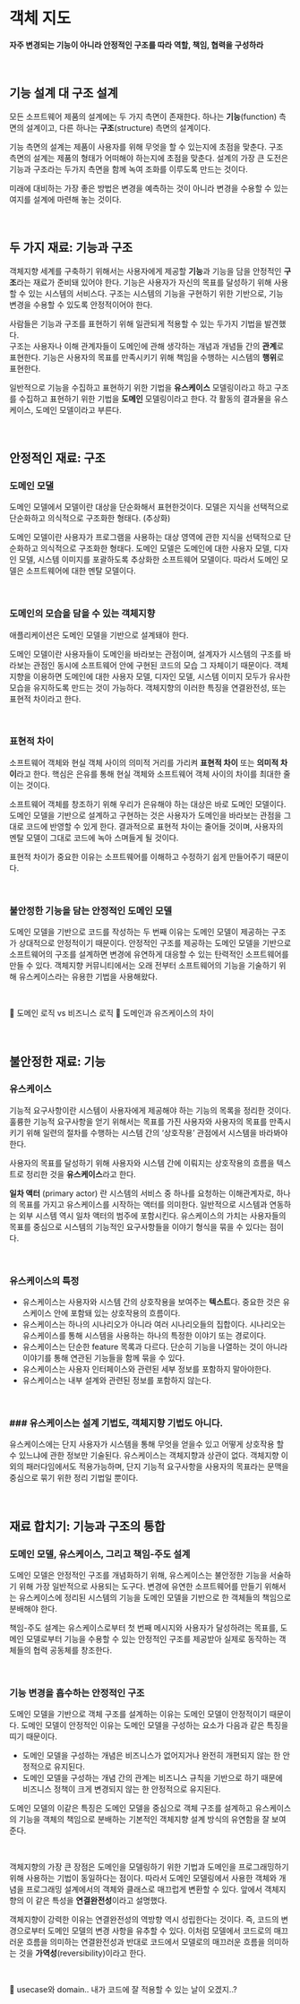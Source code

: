 # 객체 지도

**자주 변경되는 기능이 아니라 안정적인 구조를 따라 역할, 책임, 협력을 구성하라**

</br>

## 기능 설계 대 구조 설계

모든 소프트웨어 제품의 설계에는 두 가지 측면이 존재한다. 하나는 
**기능**(function) 측면의 설계이고, 다른 하나는 **구조**(structure) 측면의 설계이다. 

기능 측면의 설계는 제품이 사용자를 위해 무엇을 할 수 있는지에 초점을 맞춘다. 
구조 측면의 설계는 제품의 형태가 어떠해야 하는지에 초점을 맞춘다. 
설계의 가장 큰 도전은 기능과 구조라는 두가지 측면을 함께 녹여 조화를 이루도록 만드는 것이다.

미래에 대비하는 가장 좋은 방법은 변경을 예측하는 것이 아니라 변경을 수용할 수 있는 여지를 설계에 마련해 놓는 것이다. 

</br>

## 두 가지 재료: 기능과 구조

객체지향 세계를 구축하기 위해서는 사용자에게 제공할 **기능**과 기능을 담을 안정적인 **구조**라는 재료가 준비돼 있어야 한다. 
기능은 사용자가 자신의 목표를 달성하기 위해 사용할 수 있는 시스템의 서비스다. 
구조는 시스템의 기능을 구현하기 위한 기반으로, 기능 변경을 수용할 수 있도록 안정적이어야 한다. 

사람들은 기능과 구조를 표현하기 위해 일관되게 적용할 수 있는 두가지 기법을 발견했다.  
구조는 사용자나 이해 관계자들이 도메인에 관해 생각하는 개념과 개념들 간의 **관계**로 표현한다. 
기능은 사용자의 목표를 만족시키기 위해 책임을 수행하는 시스템의 **행위**로 표현한다. 

일반적으로 기능을 수집하고 표현하기 위한 기법을 **유스케이스** 모델링이라고 하고 구조를 수집하고 표현하기 위한 기법을 **도메인** 모델링이라고 한다. 
각 활동의 결과물을 유스케이스, 도메인 모델이라고 부른다.

</br>

## 안정적인 재료: 구조

### 도메인 모댈

도메인 모델에서 모델이란 대상을 단순화해서 표현한것이다. 
모델은 지식을 선택적으로 단순화하고 의식적으로 구조화한 형태다. (추상화)

도메인 모델이란 사용자가 프로그램을 사용하는 대상 영역에 관한 지식을 선택적으로 단순화하고 의식적으로 구조화한 형태다. 
도메인 모델은 도메인에 대한 사용자 모델, 디자인 모델, 시스템 이미지를 포괄하도록 추상화한 소프트웨어 모델이다. 
따라서 도메인 모델은 소프트웨어에 대한 멘탈 모델이다.

</br>

### 도메인의 모습을 담을 수 있는 객체지향

애플리케이션은 도메인 모델을 기반으로 설계돼야 한다.  

도메인 모델이란 사용자들이 도메인을 바라보는 관점이며, 설계자가 시스템의 구조를 바라보는 관점인 동시에 소프트웨어 안에 구현된 코드의 모습 그 자체이기 때문이다.
객체지향을 이용하면 도메인에 대한 사용자 모델, 디자인 모델, 시스템 이미지 모두가 유사한 모습을 유지하도록 만드는 것이 가능하다. 
객체지향의 이러한 특징을 연결완전성, 또는 표현적 차이라고 한다.

</br>

### 표현적 차이

소프트웨어 객체와 현실 객체 사이의 의미적 거리를 가리켜 **표현적 차이** 또는 **의미적 차이**라고 한다. 
핵심은 은유를 통해 현실 객체와 소프트웨어 객체 사이의 차이를 최대한 줄이는 것이다.  

소프트웨어 객체를 창조하기 위해 우리가 은유해야 하는 대상은 바로 도메인 모델이다. 
도메인 모델을 기반으로 설계하고 구현하는 것은 사용자가 도메인을 바라보는 관점을 그대로 코드에 반영할 수 있게 한다. 
결과적으로 표현적 차이는 줄어들 것이며, 사용자의 멘탈 모델이 그대로 코드에 녹아 스며들게 될 것이다.

표현적 차이가 중요한 이유는 소프트웨어를 이해하고 수정하기 쉽게 만들어주기 때문이다.

</br>

### 불안정한 기능을 담는 안정적인 도메인 모델

도메인 모델을 기반으로 코드를 작성하는 두 번째 이유는 도메인 모델이 제공하는 구조가 상대적으로 안정적이기 때문이다. 
안정적인 구조를 제공하는 도메인 모델을 기반으로 소프트웨어의 구조를 설계하면 변경에 유연하게 대응할 수 있는 탄력적인 소프트웨어를 만들 수 있다.
객체지향 커뮤니티에서는 오래 전부터 소프트웨어의 기능을 기술하기 위해 유스케이스라는 유용한 기법을 사용해왔다.

</br>

👻 도메인 로직 vs 비즈니스 로직
👻 도메인과 유즈케이스의 차이

</br>

## 불안정한 재료: 기능

### 유스케이스

기능적 요구사항이란 시스템이 사용자에게 제공해야 하는 기능의 목록을 정리한 것이다.
훌륭한 기능적 요구사항을 얻기 위해서는 목표를 가진 사용자와 사용자의 목표를 만족시키기 위해 일련의 절차를 수행하는 시스템 간의 ‘상호작용’ 관점에서 시스템을 바라봐야 한다.

사용자의 목표를 달성하기 위해 사용자와 시스템 간에 이뤄지는 상호작용의 흐름을 텍스트로 정리한 것을 **유스케이스**라고 한다.

**일차 액터** (primary actor) 란 시스템의 서비스 중 하나를 요청하는 이해관계자로, 하나의 목표를 가지고 유스케이스를 시작하는 액터를 의미한다. 
일반적으로 시스템과 연동하는 외부 시스템 역시 일차 액터의 범주에 포함시킨다.
유스케이스의 가치는 사용자들의 목표를 중심으로 시스템의 기능적인 요구사항들을 이야기 형식을 묶을 수 있다는 점이다.

</br>

### 유스케이스의 특정

- 유스케이스는 사용자와 시스템 간의 상호작용을 보여주는 **텍스트**다.
중요한 것은 유스케이스 안에 포함돼 있는 상호작용의 흐름이다.
- 유스케이스는 하나의 시나리오가 아니라 여러 시나리오들의 집합이다. 
시나리오는 유스케이스를 통해 시스템을 사용하는 하나의 특정한 이야기 또는 경로이다.
- 유스케이스는 단순한 feature 목록과 다르다. 
단순히 기능을 나열하는 것이 아니라 이야기를 통해 연관된 기능들을 함께 묶을 수 있다.
- 유스케이스는 사용자 인터페이스와 관련된 세부 정보를 포함하지 말아야한다.
- 유스케이스는 내부 설계와 관련된 정보를 포함하지 않는다.

</br>

### ### 유스케이스는 설계 기법도, 객체지향 기법도 아니다.

유스케이스에는 단지 사용자가 시스템을 통해 무엇을 얻을수 있고 어떻게 상호작용 할 수 있느냐에 관한 정보만 기술된다.
유스케이스는 객체지향과 상관이 없다. 
객체지향 이외의 패러다임에서도 적용가능하며, 단지 기능적 요구사항을 사용자의 목표라는 문맥을 중심으로 묶기 위한 정리 기법일 뿐이다.

</br>

## 재료 합치기: 기능과 구조의 통합

### 도메인 모델, 유스케이스, 그리고 책임-주도 설계

도메인 모델은 안정적인 구조를 개념화하기 위해, 유스케이스는 불안정한 기능을 서술하기 위해 가장 일반적으로 사용되는 도구다. 
변경에 유연한 소프트웨어를 만들기 위해서는 유스케이스에 정리된 시스템의 기능을 도메인 모델을 기반으로 한 객체들의 책임으로 분배해야 한다. 

책임-주도 설계는 유스케이스로부터 첫 번째 메시지와 사용자가 달성하려는 목표를, 도메인 모델로부터 기능을 수용할 수 있는 안정적인 구조를 제공받아 실제로 동작하는 객체들의 협력 공동체를 창조한다.

</br>

### 기능 변경을 흡수하는 안정적인 구조

도메인 모델을 기반으로 객체 구조를 설계하는 이유는 도메인 모델이 안정적이기 때문이다.
도메인 모델이 안정적인 이유는 도메인 모델을 구성하는 요소가 다음과 같은 특징을 띠기 때문이다.

- 도메인 모델을 구성하는 개념은 비즈니스가 없어지거나 완전히 개편되지 않는 한 안정적으로 유지된다.
- 도메인 모델을 구성하는 개념 간의 관계는 비즈니스 규칙을 기반으로 하기 때문에 비즈니스 정책이 크게 변경되지 않는 한 안정적으로 유지된다.

도메인 모델의 이같은 특징은 도메인 모델을 중심으로 객체 구조를 설계하고 유스케이스의 기능을 객체의 책임으로 분배하는 기본적인 객체지향 설계 방식의 유연함을 잘 보여준다.

</br>

객체지향의 가장 큰 장점은 도메인을 모델링하기 위한 기법과 도메인을 프로그래밍하기 위해 사용하는 기법이 동일하다는 점이다. 
따라서 도메인 모델링에서 사용한 객체와 개념을 프로그래밍 설계에서의 객체와 클래스로 매끄럽게 변환할 수 있다. 
앞에서 객체지향의 이 같은 특성을 **연결완전성**이라고 설명했다.

객체지향이 강력한 이유는 연결완전성의 역방향 역시 성립한다는 것이다. 
즉, 코드의 변경으로부터 도메인 모델의 변경 사항을 유추할 수 있다. 
이처럼 모델에서 코드로의 매끄러운 흐름을 의미하는 연결완전성과 반대로 코드에서 모델로의 매끄러운 흐름을 의미하는 것을 **가역성**(reversibility)이라고 한다. 

</br>

👻 usecase와 domain.. 내가 코드에 잘 적용할 수 있는 날이 오겠지..?